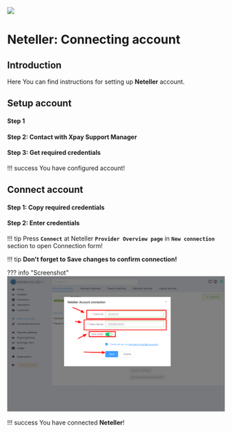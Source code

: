 <img src="https://static.openfintech.io/payment_providers/neteller/logo.png?w=400" width="400px">

# Neteller: Connecting account

## Introduction

Here You can find  instructions for setting up **Neteller**  account.

## Setup account

#### Step 1 
#### Step 2: Contact with Xpay Support Manager


#### Step 3: Get required credentials


!!! success
    You have configured account!




## Connect account

#### Step 1: Copy required credentials


#### Step 2: Enter credentials




!!! tip
    Press **```Connect```** at Neteller **```Provider Overview page```** in **```New connection```** section to open Connection form!


!!! tip
    **Don't forget to Save changes to confirm connection!**

??? info "Screenshot"
    [![Connect](images/neteller-step_connect.png)](images/neteller-step_connect.png)


!!! success
    You have connected **Neteller**!
